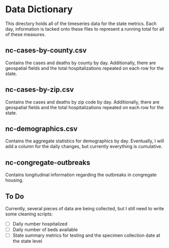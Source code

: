 # Data Dictionary

This directory holds all of the timeseries data for the state metrics. 
Each day, information is tacked onto these files to represent a running total for all of these measures.

## nc-cases-by-county.csv

Contains the cases and deaths by county by day. Additionally, there are geospatial fields and the total hospitalizations repeated on each row for the state.

## nc-cases-by-zip.csv

Contains the cases and deaths by zip code by day. Additionally, there are geospatial fields and the total hospitalizations repeated on each row for the state.

## nc-demographics.csv

Contains the aggregate statistics for demographics by day. Eventually, I will add a column for the daily changes, but currently everything is cumulative.

## nc-congregate-outbreaks

Contains longitudinal information regarding the outbreaks in congregate housing.

## To Do

Currently, several pieces of data are being collected, but I still need to write some cleaning scripts:

- [ ] Daily number hospitalized  
- [ ] Daily number of beds available 
- [ ] State summary metrics for testing and the specimen collection date at the state level  
